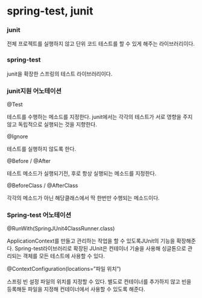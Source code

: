 # spring-test, junit

### junit

전체 프로젝트를 실행하지 않고 단위 코드 테스트를 할 수 있게 해주는 라이브러리이다.

### spring-test

junit을 확장한 스프링의 테스트 라이브러리이다.

### junit지원 어노테이션

@Test

테스트를 수행하는 메소드를 지정한다. junit에서는 각각의 테스트가 서로 영향을 주지 않고 독립적으로 실행되는 것을 지향한다.

@Ignore

테스트를 실행하지 않도록 한다.

@Before / @After

테스트 메소드가 실행되기전, 후로 항상 실행되는 메소드를 지정한다.

@BeforeClass / @AfterClass

각각의 메소드가 아닌 해당클래스에서 딱 한번만 수행되는 메소드이다.

### Spring-test 어노테이션

@RunWith(SpringJUnit4ClassRunner.class)

ApplicationContext를 만들고 관리하는 작업을 할 수 있도록JUnit의 기능을 확장해준다. Spring-test라이브러리로 확장된 JUnit은 컨테이너 기술을 사용해 싱글톤으로 관리되는 객체를 모든 테스트에 사용할 수 있다.

@ContextConfiguration(locations=”파일 위치”)

스프링 빈 설정 파일의 위치를 지정할 수 있다. 별도로 컨테이너를 추가하지 않고 빈을 등록해둔 파일을 지정해 컨테이너에서 사용할 수 있도록 해준다.